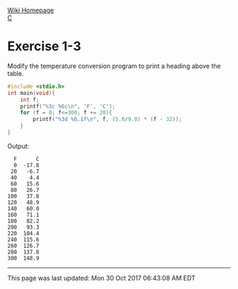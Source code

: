 [Wiki Homepage](../index.md)  
[C](../c.md)


# Exercise 1-3
Modify the temperature conversion program to print a heading above the table.
```c
#include <stdio.h>
int main(void){
	int f;
	printf("%3c %6c\n", 'F', 'C');
	for (f = 0; f<=300; f += 20){
		printf("%3d %6.1f\n", f, (5.0/9.0) * (f - 32));
	}
}
```
Output:
```
  F      C
  0  -17.8
 20   -6.7
 40    4.4
 60   15.6
 80   26.7
100   37.8
120   48.9
140   60.0
160   71.1
180   82.2
200   93.3
220  104.4
240  115.6
260  126.7
280  137.8
300  148.9
```
---
This page was last updated: Mon 30 Oct 2017 06:43:08 AM EDT 
